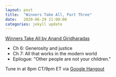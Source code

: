 ```yaml
---
layout: post
title:  "Winners Take All, Part Three"
date:   2020-06-29 21:00:00
categories: jekyll update
---
```


[Winners Take All by Anand Giridharadas](https://bookshop.org/books/winners-take-all-the-elite-charade-of-changing-the-world/9781101972670) 

* Ch 6: Generosity and justice
* Ch 7:  All that works in the modern world
* Epilogue: "Other people are not your children."

Tune in at 8pm CT/9pm ET via [Google Hangout](https://calendar.google.com/event?action=TEMPLATE&tmeid=NGlqN2hlMHNoazM5bXA4dW1mcGIzaG52M2Igd2lsbGlhbXMucmViZWNjYUBt&tmsrc=williams.rebecca%40gmail.com)
